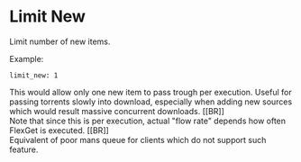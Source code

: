 # Limit New

Limit number of new items.

Example:

```
limit_new: 1
```

This would allow only one new item to pass trough per execution.
Useful for passing torrents slowly into download, especially when adding new sources which would result massive concurrent downloads.
[[BR]]  
Note that since this is per execution, actual "flow rate" depends how often
FlexGet is executed.
[[BR]]  
Equivalent of poor mans queue for clients which do not support such feature.
